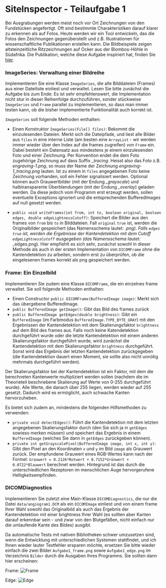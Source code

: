# SiteInspector - Teilaufgabe 1

Bei Ausgrabungen werden meist noch vor Ort Zeichnungen von den Fundstücken angefertigt. Oft sind bestimmte Charakteristiken darauf klarer zu erkennen als auf Fotos. Heute werden wir ein Tool entwickeln, das die Fotos den Zeichnungen gegenüberstellt und z.B. Illustrationen für wissenschaftliche Publikationen erstellen kann. Die Bildbeispiele zeigen altsteinzeitliche Ritzzeichnungen auf Ocker aus der Blombos-Höhle in Südafrika. Die Publikation, welche diese Aufgabe inspiriert hat, finden Sie [hier](https://www.sciencedirect.com/science/article/pii/S0047248409000207).

### ImageSeries: Verwaltung einer Bildreihe

Implementieren Sie eine Klasse ```ImageSeries```, die alle Bilddateien (Frames) aus einer Dateiliste einliest und verwaltet. Lesen Sie bitte zunächst die Aufgabe bis zum Ende: Es ist sehr empfehlenswert, die Implementation nicht stur in dieser Reihenfolge durchzuführen, sonder stückweise ```ImageSeries``` und ```Frame``` parallel zu implementieren, so dass man immer testen kann, ob die bisher implementierte Funktionalität auch korrekt ist.

```ImageSeries``` soll folgende Methoden enthalten:
* Einen Konstruktor ```ImageSeries(File[] files)```: Bekommt die einzulesenden Dateien. Merkt sich die Dateipfade, und liest alle Bilder aus ```files``` in eine interne Liste (am besten eine ```ArrayList``` - wir werden immer wieder über den Index auf die frames zugreifen) von ```Frame``` ein. Dabei besteht ein Datensatz aus mindestens je einem einzulesenden Foto und einer Zeichnung. Per Konvention endet die dem Foto zugehörige Zeichnung auf dass Suffix *_tracing*. Heisst also das Foto z.B. *engraving-1.png*, so muss der Name der Zeichnung *engraving-1_tracing.png* lauten. Ist zu einem in ```files``` angegebenen Foto keine Zeichnung vorhanden, soll ein Fehler signalisiert werden. Optional können auch Grauwertbilder (mit der Endung *_grayscale*) und halbtransparente Überblendungen (mit der Endung *_overlay*) geladen werden. Da diese jedoch vom Programm erst erzeugt werden, sollen eventuelle Exceptions ignoriert und die entsprechenden BufferedImages auf null gesetzt werden.

* ```public void writeFrames(int from, int to, boolean original, boolean edges, double edgeLightnessCutoff)```: Speichert die Bilder aus den frames von ```from``` bis ```to``` in Bilddateien. Fall ```original``` ```true``` ist, werden die Originalbilder gespeichert (das Namensschema lautet: <name>_<frame-Nummer>.png). Falls ```edges``` ```true``` ist, werden die Ergebnisse der Kantendetektion mit dem Cutoff ```edgeLightnessCutoff``` ausgegeben (das Namensschema lautet: <name>_<frame-Nummer>_edges.png). Hier empfiehlt es sich sehr, zunächst sowohl in dieser Methode als auch in der ersten Implementation von ```DICOMFrame``` ohne die Kantendetektion zu arbeiten, sondern erst zu überprüfen, ob die eingelesenen frames korrekt als png gespeichert werden.

### Frame: Ein Einzelbild

Implementieren Sie zudem eine Klasse ```DICOMFrame```, die ein einzelnes frame verwaltet. Sie soll folgende Methoden enthalten:
* Einen Constructor ```public DICOMFrame(BufferedImage image)```: Merkt sich das übergebene BufferedImage.
* ```public BufferedImage getImage()```: Gibt das Bild des frames zurück
* ```public BufferedImage getEdges(double brightness)```: Gibt ein ```BufferedImage``` (im Farbmodus ```BufferedImage.TYPE_BYTE_GRAY```) mit den Ergebnissen der Kantendetektion mit dem Skalierungsfaktor ```brightness``` auf dem Bild des frames aus. Falls noch keine Katendetektion durchgeführt wurde oder die letzte Kantendetektion mit einem anderen Skalierungsfaktor durchgeführt wurde, wird zunächst die Kantendetektion mit dem Skalierungsfaktor ```brightness``` durchgeführt. Sonst wird das Ergebnis der letzten Kantendetektion zurückgegeben (die Kantendetektion dauert einen Moment, sie sollte also nicht unnötig mehrmals durchgeführt werden).

Der Skalierungsfaktor bei der Kantendetektion ist ein Faktor, mit dem die berechneten Kantenwerte multipliziert werden sollen (nachdem die im Theorieteil beschriebene Skalierung auf Werte von 0-255 durchgeführt wurde). Alle Werte, die danach über 255 liegen, werden wieder auf 255 gesetzt. Dadurch wird es ermöglicht, auch schwache Kanten hervorzuheben.

Es bietet sich zudem an, mindestens die folgenden Hilfsmethoden zu verwenden:
* ```private void detectEdges()```: Führt die Kantendetektion mit dem letzten angegebenen Skalierungsfaktor durch (den Sie sich ja in ```getEdges``` sowieso merken müssen) und speichert das Ergebnis in einem ```BufferedImage``` (welches Sie dann in ```getEdges``` zurückgeben können).
* ```private int getGrayscalePixel(BufferedImage image, int x, int y)```: Gibt den Pixel an den Koordinaten ```x``` und ```y``` im Bild ```image``` als Grauwert zurück. Der empfundene Grauwert eines RGB-Wertes kann nach der Formel: ```Grauwert = 0.2126*Rotwert + 0.7152*Grünwert + 0.0722*Blauwert``` berechnet werden. Hintegrund ist das durch die unterschiedlichen Rezeptoren im menschlichen Auge hervorgerufene Helligkeitsempfinden.

### DICOMDiagnostics

Implementieren Sie zuletzt eine Main-Klasse ```DICOMDiagnostics```, die nur die Datei ```data/angiogram1.DCM``` als ein ```DICOMImage``` einliest und von einem frame Ihrer Wahl sowohl das Originalbild als auch das Ergebnis der Kantendetektion mit einer brightness Ihrer Wahl (es sollten aber Kanten darauf erkennbar sein - und zwar von den Blutgefäßen, nicht einfach nur die umlaufende Kante des Bildes) ausgibt.

Da automatische Tests mit nativen Bibliotheken schwer umzusetzen sind, wenn die Entwicklung mit unterschiedlichen Systemen stattfindet, und ich Ihnen wieder lauter Testfehler ersparen möchte, ersetzen Sie bitte wieder einfach die zwei Bilder ```Aufgabe1_frame.png``` sowie ```Aufgabe1_edge.png``` im Verzeichnis ```Bilder``` durch die Ausgaben Ihres Programms. Sie sollten dann hier erscheinen:

Frame:
![Frame](Bilder/Aufgabe1_frame.png)

Edge:
![Edge](Bilder/Aufgabe1_edge.png)
